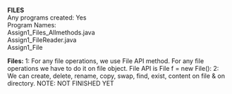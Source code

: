 **FILES**  
Any programs created: Yes  
Program Names:  
Assign1_Files_Allmethods.java  
Assign1_FileReader.java  
Assign1_File

**Files:** 
1: For any file operations, we use File API method. For any file operations we have to do it on file object. File API is
File f = new File(): 
2: We can create, delete, rename, copy, swap, find, exist, content on file & on directory. 
NOTE: NOT FINISHED YET
